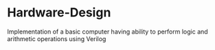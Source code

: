 # Hardware-Design
Implementation of a basic computer having ability to perform logic and arithmetic operations using Verilog
